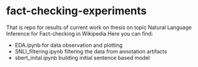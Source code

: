 # fact-checking-experiments
That is repo for results of current work on thesis on topic Natural Language Inference for Fact-checking in Wikipedia
Here you can find: 
- EDA.ipynb for data observation and plotting
- SNLI_filtering.ipynb filtering the data from annotation artifacts
- sbert_inital.ipynb building initial sentence based model
